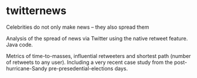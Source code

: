 twitternews
===========

Celebrities do not only make news – they also spread them

Analysis of the spread of news via Twitter using the native retweet feature. Java code.

Metrics of time-to-masses, influential retweeters and shortest path (number of retweets to any user). Including a very recent case study from the post-hurricane-Sandy pre-presedential-elections days.
